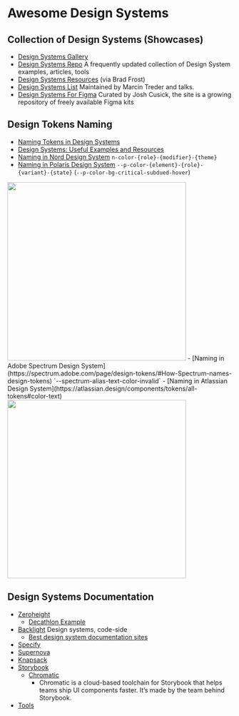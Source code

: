 # Awesome Design Systems

## Collection of Design Systems (Showcases)

- [Design Systems Gallery](https://component.gallery/design-systems/)
- [Design Systems Repo](https://designsystemsrepo.com/) A frequently updated collection of Design System examples, articles, tools
- [Design Systems Resources](http://styleguides.io/examples.html) (via Brad Frost)
- [Design Systems List](https://adele.uxpin.com/) Maintained by Marcin Treder
and talks.
- [Design Systems For Figma](https://www.designsystemsforfigma.com/) Curated by Josh Cusick, the site is a growing repository of freely available Figma kits

## Design Tokens Naming

- [Naming Tokens in Design Systems](https://medium.com/eightshapes-llc/naming-tokens-in-design-systems-9e86c7444676)
- [Design Systems: Useful Examples and Resources](https://www.smashingmagazine.com/2022/11/design-systems-inspiration-resources-case-studies/#design-system-naming-conventions)
- [Naming in Nord Design System](https://nordhealth.design/naming/#colors) `n-color-{role}-{modifier}-{theme}`
- [Naming in Polaris Design System](https://polaris.shopify.com/design/colors#token-names) `--p-color-{element}-{role}-{variant}-{state}` (`--p-color-bg-critical-subdued-hover`)
<img src="https://polaris.shopify.com/images/design/colors/color-variants@2x.png" height="400" />
- [Naming in Adobe Spectrum Design System](https://spectrum.adobe.com/page/design-tokens/#How-Spectrum-names-design-tokens) `--spectrum-alias-text-color-invalid`
- [Naming in Atlassian Design System](https://atlassian.design/components/tokens/all-tokens#color-text)
<img src="https://images.ctfassets.net/8j5aqoy0ts8s/6Ns6503lSojb52PQDRPut5/4bc93c5316916f7c15f145624db43b39/tokens_in_screen.png" height="400" />


## Design Systems Documentation

- [Zeroheight](https://zeroheight.com/showcase/)
  - [Decathlon Example](https://www.decathlon.design/726f8c765/p/75e137-digital-overview)
- [Backlight](https://backlight.dev/) Design systems, code-side
  - [Best design system documentation sites](https://backlight.dev/mastery/the-best-design-system-documentation-sites)
- [Specify](https://specifyapp.com/)
- [Supernova](https://www.supernova.io/)
- [Knapsack](https://www.knapsack.cloud/)
- [Storybook](https://storybook.js.org/)
  - [Chromatic](https://www.chromatic.com)
    - Chromatic is a cloud-based toolchain for Storybook that helps teams ship UI components faster. It’s made by the team behind Storybook.
- [Tools](https://designsystemsrepo.com/tools)
